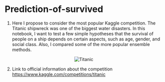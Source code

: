 # Prediction-of-survived
1. Here I propose to consider the most popular Kaggle competition. The Titanic shipwreck was one of the biggest water disasters.  In this 
   notebook, I want to test a few simple hypotheses that the survival of people on a ship depends on certain aspects, such as age, gender, 
   and social class. Also, I compared some of the more popular ensemble methods.<br>
<p align="center">
  <img src="https://github.com/o-irakliy/Prediction-of-survived/assets/117891996/7fa4a9b6-7679-45e7-b553-171f5c155847", alt="Titanic">
</p>
    
2. Link to official information about the competition https://www.kaggle.com/competitions/titanic
